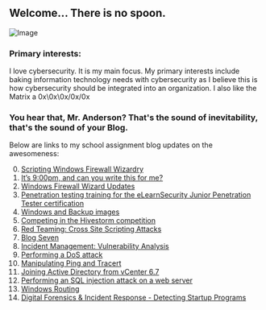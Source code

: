 ## Welcome... There is no spoon.

![Image](https://themaverick.github.io/seniordesign/gifs/kidspoonbend.gif)

### Primary interests:
I love cybersecurity. It is my main focus. My primary interests include baking information technology needs with cybersecurity as I believe this is how cybersecurity should be integrated into an organization. I also like the Matrix a 0x\0x\0x/0x/0x

### You hear that, Mr. Anderson? That's the sound of inevitability, that's the sound of your Blog.
Below are links to my school assignment blog updates on the awesomeness:

0. [Scripting Windows Firewall Wizardry](https://themaverick.github.io/seniordesign/blog0)
1. [It’s 9:00pm, and can you write this for me?](https://themaverick.github.io/seniordesign/blog1)
2. [Windows Firewall Wizard Updates ](https://themaverick.github.io/seniordesign/blog2)
3. [Penetration testing training for the eLearnSecurity Junior Penetration Tester certification](https://themaverick.github.io/seniordesign/blog3)
4. [Windows and Backup images](https://themaverick.github.io/seniordesign/blog4)
5. [Competing in the Hivestorm competition](https://themaverick.github.io/seniordesign/blog5)
6. [Red Teaming: Cross Site Scripting Attacks ](https://themaverick.github.io/seniordesign/blog6)
7. [Blog Seven ](https://themaverick.github.io/seniordesign/blog7)
8. [Incident Management: Vulnerability Analysis](https://themaverick.github.io/seniordesign/blog8)
9. [Performing a DoS attack](https://themaverick.github.io/seniordesign/blog9)
10. [Manipulating Ping and Tracert](https://themaverick.github.io/seniordesign/blog10)
11. [Joining Active Directory from vCenter 6.7](https://themaverick.github.io/seniordesign/blog11)
11. [Performing an SQL injection attack on a web server](https://themaverick.github.io/seniordesign/blog12)
12. [Windows Routing](https://themaverick.github.io/seniordesign/blog13)
13. [Digital Forensics & Incident Response - Detecting Startup Programs](https://themaverick.github.io/seniordesign/blog14)
